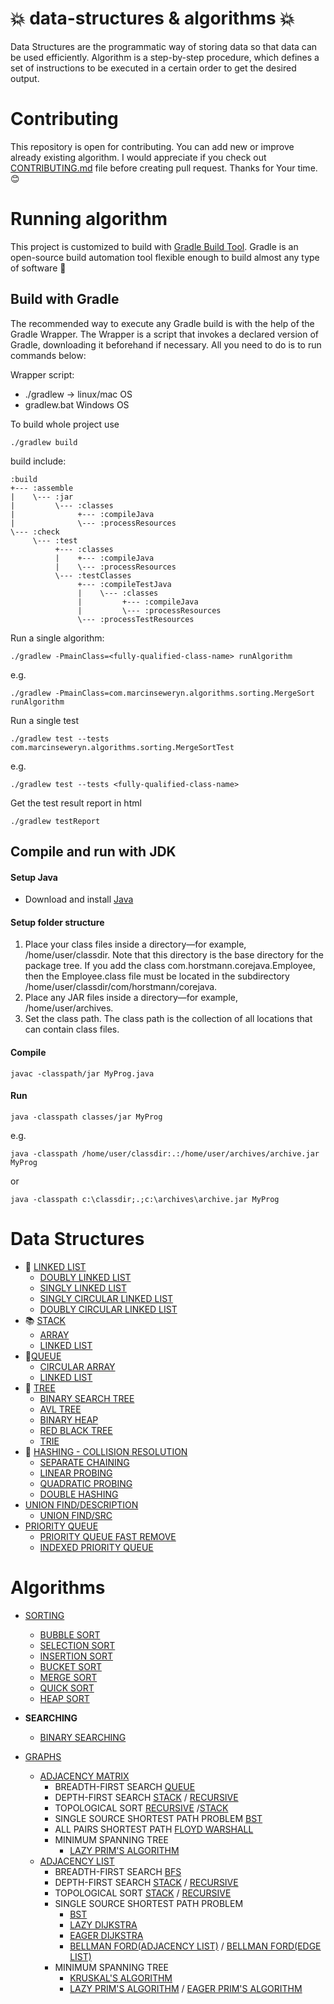 # :boom: data-structures & algorithms :boom:
Data Structures are the programmatic way of storing data so that data can be used efficiently. Algorithm is a step-by-step procedure, which defines a set of instructions to be executed in a certain order to get the desired output.
# Contributing
This repository is open for contributing. You can add new or improve already existing algorithm. I would appreciate if you check out [CONTRIBUTING.md](docs/CONTRIBUTING.md) file before creating pull request. Thanks for Your time. :blush:
# Running algorithm
This project is customized to build with [Gradle Build Tool](https://gradle.org/). Gradle is an open-source build automation tool flexible enough to build almost any type of software :green_heart:
## Build with Gradle
The recommended way to execute any Gradle build is with the help of the Gradle Wrapper. The Wrapper is a script that invokes a declared version of Gradle, downloading it beforehand if necessary. All you need to do is to run commands below:

Wrapper script:
- ./gradlew -> linux/mac OS
- gradlew.bat Windows OS

To build whole project use
```
./gradlew build
```
build include:
```
:build
+--- :assemble
|    \--- :jar
|         \--- :classes
|              +--- :compileJava
|              \--- :processResources
\--- :check
     \--- :test
          +--- :classes
          |    +--- :compileJava
          |    \--- :processResources
          \--- :testClasses
               +--- :compileTestJava
               |    \--- :classes
               |         +--- :compileJava
               |         \--- :processResources
               \--- :processTestResources
```
Run a single algorithm:
```
./gradlew -PmainClass=<fully-qualified-class-name> runAlgorithm
```
e.g.
```
./gradlew -PmainClass=com.marcinseweryn.algorithms.sorting.MergeSort runAlgorithm
```
Run a single test
```
./gradlew test --tests com.marcinseweryn.algorithms.sorting.MergeSortTest 
```
e.g.
```
./gradlew test --tests <fully-qualified-class-name>  
```
Get the test result report in html
```
./gradlew testReport
```

## Compile and run with JDK
#### Setup Java
- Download and install [Java](https://www.oracle.com/pl/java/technologies/downloads/#java17)
#### Setup folder structure
1. Place your class files inside a directory—for example, /home/user/classdir.
Note that this directory is the base directory for the package tree. If you
add the class com.horstmann.corejava.Employee, then the Employee.class file must
be located in the subdirectory /home/user/classdir/com/horstmann/corejava.
2. Place any JAR files inside a directory—for example, /home/user/archives.
3. Set the class path. The class path is the collection of all locations that can
contain class files.
#### Compile
```
javac -classpath/jar MyProg.java
```
#### Run
```
java -classpath classes/jar MyProg
```
e.g.
```
java -classpath /home/user/classdir:.:/home/user/archives/archive.jar MyProg
```
or
```
java -classpath c:\classdir;.;c:\archives\archive.jar MyProg
```

# Data Structures

- :link: [LINKED LIST](src/main/java/com/marcinseweryn/algorithms/datastructures/linkedlist)
    - [DOUBLY LINKED LIST](src/main/java/com/marcinseweryn/algorithms/datastructures/linkedlist/LinkedList.java)
    - [SINGLY LINKED LIST](src/main/java/com/marcinseweryn/algorithms/datastructures/linkedlist/SinglyLinkedList.java)
    - [SINGLY CIRCULAR LINKED LIST](src/main/java/com/marcinseweryn/algorithms/datastructures/linkedlist/CircularSinglyLinkedList.java)
    - [DOUBLY CIRCULAR LINKED LIST](src/main/java/com/marcinseweryn/algorithms/datastructures/linkedlist/CircularDoublyLinkedList.java)
- :books: [STACK](src/main/java/com/marcinseweryn/algorithms/datastructures/stack)
    - [ARRAY](src/main/java/com/marcinseweryn/algorithms/datastructures/stack/StackArray.java)
    - [LINKED LIST](src/main/java/com/marcinseweryn/algorithms/datastructures/stack/StackLinkedList.java)
- :walking:[QUEUE](src/main/java/com/marcinseweryn/algorithms/datastructures/queue)
    - [CIRCULAR ARRAY](src/main/java/com/marcinseweryn/algorithms/datastructures/queue/CircularArrayQueue.java)
    - [LINKED LIST](src/main/java/com/marcinseweryn/algorithms/datastructures/queue/LinkedListQueue.java)
- :evergreen_tree: [TREE](src/main/java/com/marcinseweryn/algorithms/datastructures/tree)
    - [BINARY SEARCH TREE](src/main/java/com/marcinseweryn/algorithms/datastructures/tree/binary/BST.java)
    - [AVL TREE](src/main/java/com/marcinseweryn/algorithms/datastructures/tree/binary/AVL.java)
    - [BINARY HEAP](src/main/java/com/marcinseweryn/algorithms/datastructures/tree/binary/BinaryHeap.java)
    - [RED BLACK TREE](src/main/java/com/marcinseweryn/algorithms/datastructures/tree/binary/RedBlackTree.java)
    - [TRIE](src/main/java/com/marcinseweryn/algorithms/datastructures/tree/Trie.java)
- :key: [HASHING - COLLISION RESOLUTION](src/main/java/com/marcinseweryn/algorithms/datastructures/hashing)
    - [SEPARATE CHAINING](src/main/java/com/marcinseweryn/algorithms/datastructures/hashing/SeparateChaining.java)
    - [LINEAR PROBING](src/main/java/com/marcinseweryn/algorithms/datastructures/hashing/LinearProbing.java)
    - [QUADRATIC PROBING](src/main/java/com/marcinseweryn/algorithms/datastructures/hashing/QuadraticProbing.java)
    - [DOUBLE HASHING](src/main/java/com/marcinseweryn/algorithms/datastructures/hashing/DoubleHashing.java)
- [UNION FIND/DESCRIPTION](src/main/java/com/marcinseweryn/algorithms/datastructures/unionfind/README.md)
  - [UNION FIND/SRC](src/main/java/com/marcinseweryn/algorithms/datastructures/unionfind/UnionFind.java)
- [PRIORITY QUEUE](src/main/java/com/marcinseweryn/algorithms/datastructures/priorityqueue/README.md#priority-queue)
    - [PRIORITY QUEUE FAST REMOVE](src/main/java/com/marcinseweryn/algorithms/datastructures/priorityqueue/PriorityQueue.java)
    - [INDEXED PRIORITY QUEUE](src/main/java/com/marcinseweryn/algorithms/datastructures/priorityqueue/IndexedPriorityQueue.java)
# Algorithms
- [SORTING](src/main/java/com/marcinseweryn/algorithms/sorting)
    - [BUBBLE SORT](src/main/java/com/marcinseweryn/algorithms/sorting/BubbleSort.java)
    - [SELECTION SORT](src/main/java/com/marcinseweryn/algorithms/sorting/SelectionSort.java)
    - [INSERTION SORT](src/main/java/com/marcinseweryn/algorithms/sorting/InsertionSort.java)
    - [BUCKET SORT](src/main/java/com/marcinseweryn/algorithms/sorting/BucketSort.java)
    - [MERGE SORT](src/main/java/com/marcinseweryn/algorithms/sorting/MergeSort.java)
    - [QUICK SORT](src/main/java/com/marcinseweryn/algorithms/sorting/QuickSort.java)
    - [HEAP SORT](src/main/java/com/marcinseweryn/algorithms/sorting/HeapSort.java)

- **SEARCHING**
    - [BINARY SEARCHING](src/main/java/com/marcinseweryn/algorithms/searching/BinarySearch.java)

- [GRAPHS](src/main/java/com/marcinseweryn/algorithms/graphs)
    - [ADJACENCY MATRIX](src/main/java/com/marcinseweryn/algorithms/graphs/matrix/GraphMatrix.java)
      - BREADTH-FIRST SEARCH [QUEUE](src/main/java/com/marcinseweryn/algorithms/graphs/matrix/BreadthFirstSearch.java)
      - DEPTH-FIRST SEARCH [STACK](src/main/java/com/marcinseweryn/algorithms/graphs/matrix/DepthFirstSearchStack.java) / [RECURSIVE](src/main/java/com/marcinseweryn/algorithms/graphs/matrix/DepthFirstSearchRecursive.java)
      - TOPOLOGICAL SORT [RECURSIVE](src/main/java/com/marcinseweryn/algorithms/graphs/matrix/TopologicalSortRecursive.java) /[STACK](src/main/java/com/marcinseweryn/algorithms/graphs/matrix/TopologicalSortStack.java)
      - SINGLE SOURCE SHORTEST PATH PROBLEM [BST](src/main/java/com/marcinseweryn/algorithms/graphs/matrix/SingleSourceShortestPathBST.java)
      - ALL PAIRS SHORTEST PATH [FLOYD WARSHALL](src/main/java/com/marcinseweryn/algorithms/graphs/matrix/FloydWarshall.java)
      - MINIMUM SPANNING TREE
        - [LAZY PRIM'S ALGORITHM](src/main/java/com/marcinseweryn/algorithms/graphs/matrix/LazyPrim.java)
    - [ADJACENCY LIST](src/main/java/com/marcinseweryn/algorithms/graphs/list/GraphList.java) 
        - BREADTH-FIRST SEARCH [BFS](src/main/java/com/marcinseweryn/algorithms/graphs/list/BreadthFirstSearch.java)
        - DEPTH-FIRST SEARCH [STACK](src/main/java/com/marcinseweryn/algorithms/graphs/list/DepthFirstSearchStack.java) / [RECURSIVE](src/main/java/com/marcinseweryn/algorithms/graphs/list/DepthFirstSearchRecursive.java)
        - TOPOLOGICAL SORT [STACK](src/main/java/com/marcinseweryn/algorithms/graphs/list/TopologicalSortStack.java) / [RECURSIVE](src/main/java/com/marcinseweryn/algorithms/graphs/list/TopologicalSort.java)
        - SINGLE SOURCE SHORTEST PATH PROBLEM 
            - [BST](src/main/java/com/marcinseweryn/algorithms/graphs/list/SingleSourceShortestPathBST.java)
            - [LAZY DIJKSTRA](src/main/java/com/marcinseweryn/algorithms/graphs/list/LazyDijkstra.java)
            - [EAGER DIJKSTRA](src/main/java/com/marcinseweryn/algorithms/graphs/list/EagerDijkstra.java)
            - [BELLMAN FORD(ADJACENCY LIST)](src/main/java/com/marcinseweryn/algorithms/graphs/list/BellmanFordAdjacencyList.java) / [BELLMAN FORD(EDGE LIST)](src/main/java/com/marcinseweryn/algorithms/graphs/list/BellmanFordEdgeList.java)
        - MINIMUM SPANNING TREE
          - [KRUSKAL'S ALGORITHM](src/main/java/com/marcinseweryn/algorithms/graphs/list/KruskalEdgeList.java)
          - [LAZY PRIM'S ALGORITHM](src/main/java/com/marcinseweryn/algorithms/graphs/list/LazyPrims.java) / [EAGER PRIM'S ALGORITHM](src/main/java/com/marcinseweryn/algorithms/graphs/list/EagerPrim.java)